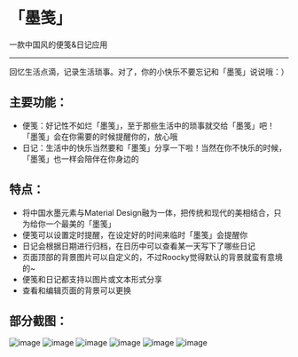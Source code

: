 # 「墨笺」
一款中国风的便笺&日记应用


----------


回忆生活点滴，记录生活琐事。对了，你的小快乐不要忘记和「墨笺」说说哦：）

## 主要功能：

 - 便笺：好记性不如烂「墨笺」，至于那些生活中的琐事就交给「墨笺」吧！「墨笺」会在你需要的时候提醒你的，放心哦
 - 日记：生活中的快乐当然要和「墨笺」分享一下啦！当然在你不快乐的时候，「墨笺」也一样会陪伴在你身边的

## 特点：

 - 将中国水墨元素与Material Design融为一体，把传统和现代的美相结合，只为给你一个最美的「墨笺」
 - 便笺可以设置定时提醒，在设定好的时间来临时「墨笺」会提醒你
 - 日记会根据日期进行归档，在日历中可以查看某一天写下了哪些日记
 - 页面顶部的背景图片可以自定义的，不过Roocky觉得默认的背景就蛮有意境的~
 - 便笺和日记都支持以图片或文本形式分享
 - 查看和编辑页面的背景可以更换

## 部分截图：

![image](https://raw.githubusercontent.com/xroocky/MoJian/master/screenshots/a.jpg)
![image](https://raw.githubusercontent.com/xroocky/MoJian/master/screenshotsb.jpg)
![image](https://raw.githubusercontent.com/xroocky/MoJian/master/screenshots/c.jpg)
![image](https://raw.githubusercontent.com/xroocky/MoJian/master/screenshots/d.jpg)
![image](https://raw.githubusercontent.com/xroocky/MoJian/master/screenshots/e.jpg)
![image](https://raw.githubusercontent.com/xroocky/MoJian/master/screenshots/f.jpg)